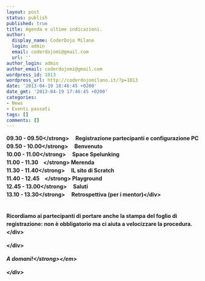 ```yaml
---
layout: post
status: publish
published: true
title: Agenda e ultime indicazioni.
author:
  display_name: CoderDojo Milano
  login: admin
  email: coderdojomi@gmail.com
  url: ''
author_login: admin
author_email: coderdojomi@gmail.com
wordpress_id: 1013
wordpress_url: http://coderdojomilano.it/?p=1013
date: '2013-04-19 18:46:45 +0200'
date_gmt: '2013-04-19 17:46:45 +0200'
categories:
- News
- Eventi passati
tags: []
comments: []
---
```

<div style="line-height: 1.5; font-size: 14px;"><strong>09.30 - 09.50<&#47;strong>&nbsp; &nbsp; &nbsp;Registrazione partecipanti e configurazione PC<br />
<strong>09.50 - 10.00<&#47;strong>&nbsp; &nbsp; &nbsp;Benvenuto<br />
<strong>10.00 - 11.00<&#47;strong>&nbsp; &nbsp; &nbsp;Space Spelunking<br />
<strong>11.00 - 11.30 &nbsp; &nbsp;<&#47;strong> Merenda<br />
<strong>11.30 - 11.40<&#47;strong>&nbsp; &nbsp; &nbsp;IL sito di Scratch<br />
<strong>11.40 - 12.45 &nbsp; &nbsp;<&#47;strong> Playground<br />
<strong>12.45 - 13.00<&#47;strong>&nbsp; &nbsp; &nbsp;Saluti<br />
<strong>13.10 - 13.30<&#47;strong>&nbsp; &nbsp; &nbsp;Retrospettiva (per i mentor)<&#47;div><br />
<br></p>
<div style="line-height: 1.5; font-size: 14px;">Ricordiamo ai partecipanti di portare anche la stampa del foglio di registrazione: non &egrave; obbligatorio ma ci aiuta a velocizzare la procedura.<&#47;div></p>
<div style="line-height: 1.5; font-size: 14px;"><&#47;div></p>
<div style="line-height: 1.5; font-size: 14px;">
<p><em><strong>A domani!<&#47;strong><&#47;em></p>
<p><&#47;div></p>
